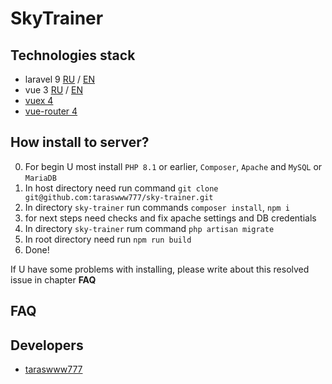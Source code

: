 [URL_laravel-en]:<https://laravel.com/docs/9.x>
[URL_laravel-ru]:<https://laravel.su/docs/9.x>
[URL_vuex]:<https://vuex.vuejs.org/>
[URL_vue_router]:<https://router.vuejs.org/guide/>
[URL_vue-ru]:<https://v3.ru.vuejs.org/>
[URL_vue-en]:<https://vuejs.org/guide/introduction.html>
[URL_DEVELOPER_taraswww777]:<https://taraswww777.dev/>

# SkyTrainer

## Technologies stack

- laravel 9 [RU][URL_laravel-ru] / [EN][URL_laravel-en]
- vue 3 [RU][URL_vue-ru] / [EN][URL_vue-en]
- [vuex 4][URL_vuex]
- [vue-router 4][URL_vue_router]

## How install to server?

0. For begin U most install `PHP 8.1` or earlier, `Composer`, `Apache` and `MySQL` or `MariaDB`
1. In host directory need run command `git clone git@github.com:taraswww777/sky-trainer.git`
2. In directory `sky-trainer` run commands `composer install`, `npm i`
3. for next steps need checks and fix apache settings and DB credentials
4. In directory `sky-trainer` rum command `php artisan migrate`
5. In root directory need run `npm run build`
6. Done!

If U have some problems with installing, please write about this resolved issue in chapter **FAQ**

## FAQ

## Developers

- [taraswww777][URL_DEVELOPER_taraswww777]
